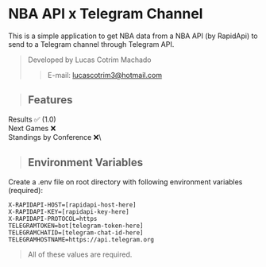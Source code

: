 # NBA API x Telegram Channel

This is a simple application to get NBA data from a NBA API (by RapidApi) to send to a Telegram channel through Telegram API.

> Developed by Lucas Cotrim Machado 
>> E-mail: lucascotrim3@hotmail.com

> ## Features

Results ✅ (1.0)\
Next Games ❌\
Standings by Conference ❌\

> ## Environment Variables

Create a .env file on root directory with following environment variables (required):

`X-RAPIDAPI-HOST=[rapidapi-host-here]`\
`X-RAPIDAPI-KEY=[rapidapi-key-here]`\
`X-RAPIDAPI-PROTOCOL=https`\
`TELEGRAMTOKEN=bot[telegram-token-here]`\
`TELEGRAMCHATID=[telegram-chat-id-here]`\
`TELEGRAMHOSTNAME=https://api.telegram.org`

 > All of these values are required. 

